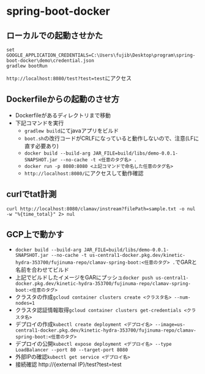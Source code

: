 # spring-boot-docker

## ローカルでの起動させかた
```
set GOOGLE_APPLICATION_CREDENTIALS=C:\Users\fujib\Desktop\program\spring-boot-docker\demo\credential.json
gradlew bootRun
```

```http://localhost:8080/test?test=test```にアクセス

## Dockerfileからの起動のさせ方

* Dockerfileがあるディレクトリまで移動
* 下記コマンドを実行
    * ```gradlew build```にてjavaアプリをビルド
    * ```boot.sh```の改行コードがCRLFになっていると動作しないので、注意(LFに直す必要あり)
    * ```docker build --build-arg JAR_FILE=build/libs/demo-0.0.1-SNAPSHOT.jar --no-cache -t <任意のタグ名> .```
    * ```docker run -p 8080:8080 <上記コマンドで命名した任意のタグ名>```
    * ```http://localhost:8080/```にアクセスして動作確認

## curlでtat計測
```curl http://localhost:8080/clamav/instream?filePath=sample.txt -o nul -w "%{time_total}" 2> nul```


## GCP上で動かす
* ```docker build --build-arg JAR_FILE=build/libs/demo-0.0.1-SNAPSHOT.jar --no-cache -t us-central1-docker.pkg.dev/kinetic-hydra-353700/fujinuma-repo/clamav-spring-boot:<任意のタグ> .```でGARと名前を合わせてビルド
* 上記でビルドしたイメージをGARにプッシュ```docker push us-central1-docker.pkg.dev/kinetic-hydra-353700/fujinuma-repo/clamav-spring-boot:<任意のタグ>```
* クラスタの作成```gcloud container clusters create <クラスタ名> --num-nodes=1```
* クラスタ認証情報取得```gcloud container clusters get-credentials <クラスタ名>```
* デプロイの作成```kubectl create deployment <デプロイ名> --image=us-central1-docker.pkg.dev/kinetic-hydra-353700/fujinuma-repo/clamav-spring-boot:<任意のタグ>```
* デプロイの公開```kubectl expose deployment <デプロイ名> --type LoadBalancer --port 80 --target-port 8080```
* 外部IPの確認```kubectl get service <デプロイ名>```
* 接続確認 http://{external IP}/test?test=test